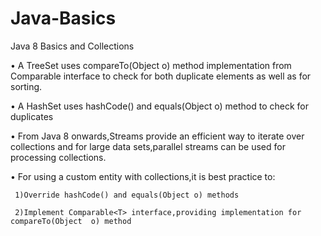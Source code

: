 # Java-Basics
Java 8 Basics and Collections

•	A TreeSet uses compareTo(Object o) method implementation from Comparable<T> interface to check for both duplicate elements as well as for sorting.
  
•	A HashSet uses hashCode() and equals(Object o) method to  check for duplicates

•	From Java 8 onwards,Streams provide an efficient way to iterate over collections and for large data sets,parallel streams can be used for processing collections.

•	For using a custom entity with collections,it is best practice to:
     
     1)Override hashCode() and equals(Object o) methods
     
     2)Implement Comparable<T> interface,providing implementation for compareTo(Object  o) method

